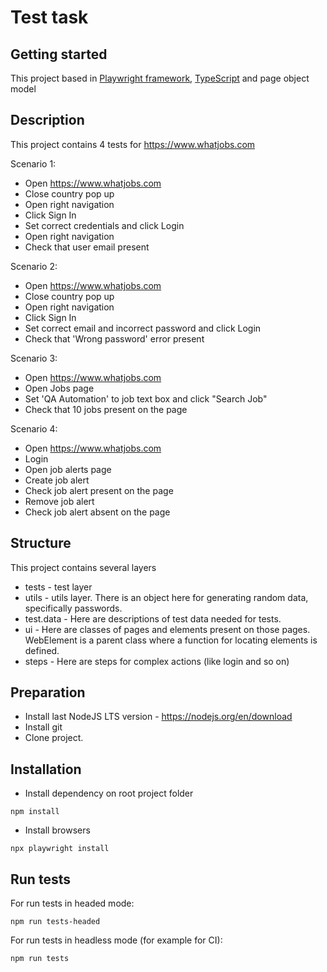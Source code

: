 # Test task

## Getting started

This project based in [Playwright framework](https://playwright.dev/), [TypeScript](https://www.typescriptlang.org/) and page object model

## Description 
This project contains 4 tests for https://www.whatjobs.com

Scenario 1:
* Open https://www.whatjobs.com
* Close country pop up
* Open right navigation
* Click Sign In
* Set correct credentials and click Login
* Open right navigation
* Check that user email present


Scenario 2:
* Open https://www.whatjobs.com
* Close country pop up
* Open right navigation
* Click Sign In
* Set correct email and incorrect password and click Login
* Check that 'Wrong password' error present


Scenario 3:
* Open https://www.whatjobs.com
* Open Jobs page
* Set 'QA Automation' to job text box and click "Search Job"
* Check that 10 jobs present on the page


Scenario 4:
* Open https://www.whatjobs.com
* Login
* Open job alerts page
* Create job alert
* Check job alert present on the page
* Remove job alert
* Check job alert absent on the page
         

## Structure 
This project contains several layers
- tests - test layer 
- utils - utils layer. There is an object here for generating random data, specifically passwords.
- test.data - Here are descriptions of test data needed for tests.
- ui - Here are classes of pages and elements present on those pages. WebElement is a parent class where a function for locating elements is defined.
- steps - Here are steps for complex actions (like login and so on)

## Preparation

- Install last NodeJS LTS version - https://nodejs.org/en/download
- Install git
- Clone project.

## Installation

- Install dependency on root project folder
```
npm install
```

- Install browsers
```
npx playwright install
```

## Run tests

For run tests in headed mode:
```
npm run tests-headed
```

For run tests in headless mode (for example for CI):
```
npm run tests
```
